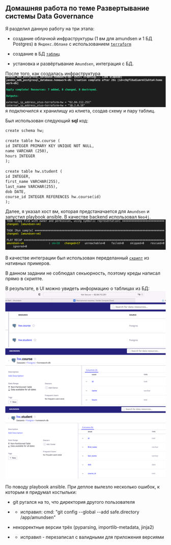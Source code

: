 ## Домашняя работа по теме Развертывание системы Data Governance

Я разделил данную работу на три этапа:

- создание облачной инфраструктуры (1 вм для amundsen и 1 БД Postgres) в `Яндекс.Облаке` с использованием [`terraform`](terraform/main.tf)

- создание в БД [`таблиц`](sample_ddl/ddl.sql)

- установка и развёртывание `Amundsen`, интеграция с БД.

После того, как создалась инфраструктура
![](pics/1.png)
я подключился к хранилищу из клиета, создав схему и пару таблиц.

Был использован следующий **sql** код:

```
create schema hw;

create table hw.course (
id INTEGER PRIMARY KEY UNIQUE NOT NULL,
name VARCHAR (250),
hours INTEGER
);

create table hw.student (
id INTEGER,
first_name VARCHAR(255),
last_name VARCHAR(255), 
dob DATE,
course_id INTEGER REFERENCES hw.course(id)
);

```

Далее, я указал хост вм, которая предстаначается для `Amundsen` и запустил playbook ansible. В качестве backend использовал `Neo4j`.
![](pics/2.png)

В качестве интеграции был использован переделанный [`скрипт`](ansible/postgres_loader.py) из нативных примеров.

В данном задании не соблюдал секьюрность, поэтому креды написал прямо в скрипте.

В результате, в UI можно увидеть информацию о таблицах из БД:
![](pics/3.png)
![](pics/4.png)
![](pics/5.png)

По поводу playbook ansible. При деплое вылезло несколько ошибок, к которым я придумал костыльки:

- git ругался на то, что директория другого пользователя

- - исправил: cmd: "git config --global --add safe.directory /app/amundsen"

- некорректные версии трёх (pyparsing, importlib-metadata, jinja2)
- - исправил - перезаписал c валидными для приложения версиями